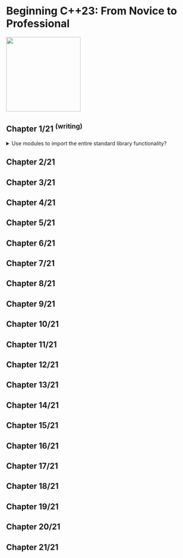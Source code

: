 # Beginning C++23: From Novice to Professional
<img src="../covers/9781484293423.jpg" width="200"/>

## Chapter 1/21 <sup>(writing)</sup>

<details>
<summary>Use modules to import the entire standard library functionality?</summary>

> **Description**
>
> ```cpp
> import std;   // brings the entire standard library
>
> int main()
> {
>     std::println("C++{}", 23);
> }
> ``````
>
> ---
> **Resources**
> - Beginning C++23: From Novice to Professional - Chapter 1

> **References**
> ---
</details>

## Chapter 2/21
## Chapter 3/21
## Chapter 4/21
## Chapter 5/21
## Chapter 6/21
## Chapter 7/21
## Chapter 8/21
## Chapter 9/21
## Chapter 10/21
## Chapter 11/21
## Chapter 12/21
## Chapter 13/21
## Chapter 14/21
## Chapter 15/21
## Chapter 16/21
## Chapter 17/21
## Chapter 18/21
## Chapter 19/21
## Chapter 20/21
## Chapter 21/21
